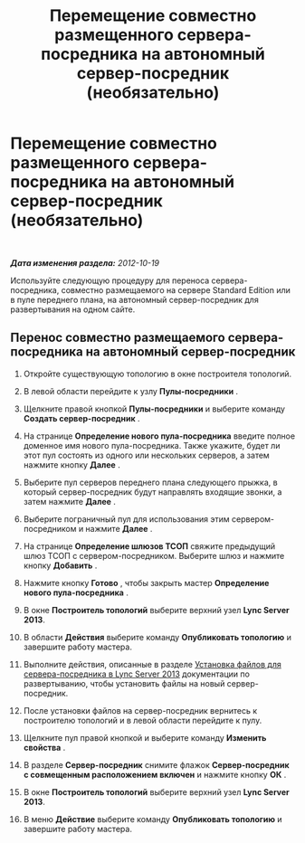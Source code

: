 ﻿---
title: Перемещение совместно размещенного сервера-посредника на автономный сервер-посредник (необязательно)
TOCTitle: Перемещение совместно размещенного сервера-посредника на автономный сервер-посредник (необязательно)
ms:assetid: 7c3c2fb4-4ff2-47b1-aab3-0aa91472eadb
ms:mtpsurl: https://technet.microsoft.com/ru-ru/library/JJ205026(v=OCS.15)
ms:contentKeyID: 49310273
ms.date: 05/19/2016
mtps_version: v=OCS.15
ms.translationtype: HT
---

# Перемещение совместно размещенного сервера-посредника на автономный сервер-посредник (необязательно)

 

_**Дата изменения раздела:** 2012-10-19_

Используйте следующую процедуру для переноса сервера-посредника, совместно размещаемого на сервере Standard Edition или в пуле переднего плана, на автономный сервер-посредник для развертывания на одном сайте.

## Перенос совместно размещаемого сервера-посредника на автономный сервер-посредник

1.  Откройте существующую топологию в окне построителя топологий.

2.  В левой области перейдите к узлу **Пулы-посредники** .

3.  Щелкните правой кнопкой **Пулы-посредники** и выберите команду **Создать сервер-посредник** .

4.  На странице **Определение нового пула-посредника** введите полное доменное имя нового пула-посредника. Также укажите, будет ли этот пул состоять из одного или нескольких серверов, а затем нажмите кнопку **Далее** .

5.  Выберите пул серверов переднего плана следующего прыжка, в который сервер-посредник будут направлять входящие звонки, а затем нажмите **Далее** .

6.  Выберите пограничный пул для использования этим сервером-посредником и нажмите **Далее** .

7.  На странице **Определение шлюзов ТСОП** свяжите предыдущий шлюз ТСОП с сервером-посредником. Выберите шлюз и нажмите кнопку **Добавить** .

8.  Нажмите кнопку **Готово** , чтобы закрыть мастер **Определение нового пула-посредника** .

9.  В окне **Построитель топологий** выберите верхний узел **Lync Server 2013**.

10. В области **Действия** выберите команду **Опубликовать топологию** и завершите работу мастера.

11. Выполните действия, описанные в разделе [Установка файлов для сервера-посредника в Lync Server 2013](lync-server-2013-install-the-files-for-mediation-server.md) документации по развертыванию, чтобы установить файлы на новый сервер-посредник.

12. После установки файлов на сервер-посредник вернитесь к построителю топологий и в левой области перейдите к пулу.

13. Щелкните пул правой кнопкой и выберите команду **Изменить свойства** .

14. В разделе **Сервер-посредник** снимите флажок **Сервер-посредник с совмещенным расположением включен** и нажмите кнопку **ОК** .

15. В окне **Построитель топологий** выберите верхний узел **Lync Server 2013**.

16. В меню **Действие** выберите команду **Опубликовать топологию** и завершите работу мастера.

